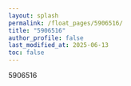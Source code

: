 ```yaml
---
layout: splash
permalink: /float_pages/5906516/
title: "5906516"
author_profile: false
last_modified_at: 2025-06-13
toc: false
---
```

 
5906516
